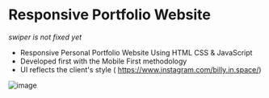 # Responsive Portfolio Website

*swiper is not fixed yet*

- Responsive Personal Portfolio Website Using HTML CSS & JavaScript
- Developed first with the Mobile First methodology
-  UI reflects the client's style ( https://www.instagram.com/billy.in.space/)

![image](https://user-images.githubusercontent.com/68348803/218190314-81bcc4a1-4d9c-49b3-a4c2-a134167c1e6d.png)
